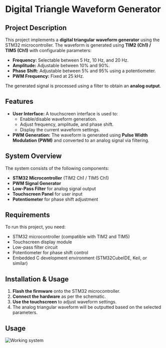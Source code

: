 # Digital Triangle Waveform Generator

## Project Description
This project implements a **digital triangular waveform generator** using the STM32 microcontroller. The waveform is generated using **TIM2 (Ch1) / TIM5 (Ch1)** with configurable parameters:
- **Frequency:** Selectable between 5 Hz, 10 Hz, and 20 Hz.
- **Amplitude:** Adjustable between 10% and 90%.
- **Phase Shift:** Adjustable between 5% and 95% using a potentiometer.
- **PWM Frequency:** Fixed at 25 kHz.

The generated signal is processed using a filter to obtain an **analog output**.

## Features
- **User Interface:** A touchscreen interface is used to:
  - Enable/disable waveform generation.
  - Adjust frequency, amplitude, and phase shift.
  - Display the current waveform settings.
- **PWM Generation:** The waveform is generated using **Pulse Width Modulation (PWM)** and converted to an analog signal via filtering.

## System Overview
The system consists of the following components:
- **STM32 Microcontroller** (TIM2 Ch1 / TIM5 Ch1)
- **PWM Signal Generator**
- **Low-Pass Filter** for analog signal output
- **Touchscreen Panel** for user input
- **Potentiometer** for phase shift adjustment

## Requirements
To run this project, you need:
- STM32 microcontroller (compatible with TIM2 and TIM5)
- Touchscreen display module
- Low-pass filter circuit
- Potentiometer for phase shift control
- Embedded C development environment (STM32CubeIDE, Keil, or similar)

## Installation & Usage
1. **Flash the firmware** onto the STM32 microcontroller.
2. **Connect the hardware** as per the schematic.
3. **Use the touchscreen** to adjust waveform settings.
4. The analog triangular waveform will be outputted based on the selected parameters.

## Usage
![Working system](https://imgur.com/a/mSVBKxJ)





